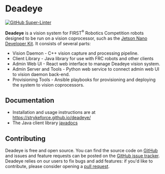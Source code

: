 # Deadeye
[![GitHub Super-Linter](https://github.com/strykeforce/deadeye/workflows/Lint%20Code%20Base/badge.svg)](https://github.com/marketplace/actions/super-linter)

**Deadeye** is a vision system for FIRST<sup>®</sup> Robotics Competition
robots designed to be run on a vision coprocessor, such as the [Jetson Nano
Developer Kit][jndk]. It consists of several parts:

[jndk]: https://developer.nvidia.com/EMBEDDED/jetson-nano-developer-kit/

- Vision Daemon - C++ vision capture and processing pipeline.
- Client Library - Java library for use with FRC robots and other clients
- Admin Web UI - React web interface to manage Deadeye vision system.
- Admin Server and Tools - Python web service to connect admin web UI to vision
  daemon back-end.
- Provisioning Tools - Ansible playbooks for provisioning and deploying the
  system to vision coprocessors.

## Documentation

- Installation and usage instructions are at https://strykeforce.github.io/deadeye/
- The Java client library [javadocs](https://strykeforce.github.io/deadeye/javadoc/)

## Contributing

Deadeye is free and open source. You can find the source code on
[GitHub](https://github.com/strykeforce/deadeye) and issues and feature
requests can be posted on the [GitHub issue
tracker](https://github.com/strykeforce/deadeye/issues). Deadeye relies on our
users to fix bugs and add features: if you'd like to contribute, please
consider opening a [pull
request](https://github.com/strykeforce/deadeye/pulls).
